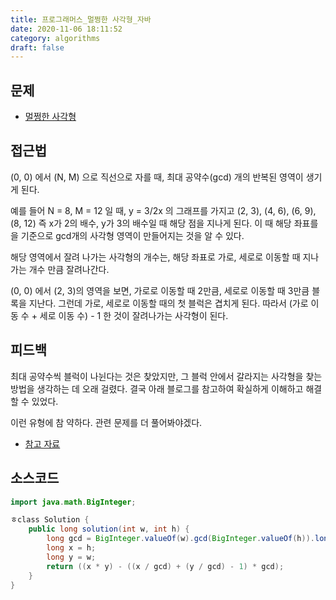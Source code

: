 ```yaml
---
title: 프로그래머스_멀쩡한 사각형_자바
date: 2020-11-06 18:11:52
category: algorithms
draft: false
---
```




## 문제
- [멀쩡한 사각형](https://programmers.co.kr/learn/courses/30/lessons/62048)


## 접근법
(0, 0) 에서 (N, M) 으로 직선으로 자를 때, 최대 공약수(gcd) 개의 반복된 영역이 생기게 된다. 

예를 들어 N = 8, M = 12 일 때, y = 3/2x 의 그래프를 가지고 (2, 3), (4, 6), (6, 9), (8, 12) 즉 x가 2의 배수, y가 3의 배수일 때 해당 점을 지나게 된다.  이 때 해당 좌표를을 기준으로 gcd개의 사각형 영역이 만들어지는 것을 알 수 있다.

해당 영역에서 잘려 나가는 사각형의 개수는, 해당 좌표로 가로, 세로로 이동할 때 지나가는 개수 만큼 잘려나간다. 

(0, 0) 에서 (2, 3)의 영역을 보면, 가로로 이동할 때 2만큼, 세로로 이동할 때 3만큼 블록을 지난다. 그런데 가로, 세로로 이동할 때의 첫 블럭은 겹치게 된다. 따라서 (가로 이동 수 + 세로 이동 수) - 1 한 것이 잘려나가는 사각형이 된다.


## 피드백
최대 공약수씩 블럭이 나뉜다는 것은 찾았지만, 그 블럭 안에서 갈라지는 사각형을 찾는 방법을 생각하는 데 오래 걸렸다. 결국 아래 블로그를 참고하여 확실하게 이해하고 해결할 수 있었다.

이런 유형에 참 약하다. 관련 문제를 더 풀어봐야겠다.

- [참고 자료](https://leedakyeong.tistory.com/entry/%ED%94%84%EB%A1%9C%EA%B7%B8%EB%9E%98%EB%A8%B8%EC%8A%A4-%EB%A9%80%EC%A9%A1%ED%95%9C-%EC%82%AC%EA%B0%81%ED%98%95-in-python)

## 소스코드

```java
import java.math.BigInteger;

ㅎclass Solution {
    public long solution(int w, int h) {
        long gcd = BigInteger.valueOf(w).gcd(BigInteger.valueOf(h)).longValue();
        long x = h;
        long y = w;
        return ((x * y) - ((x / gcd) + (y / gcd) - 1) * gcd);
    }
}
```